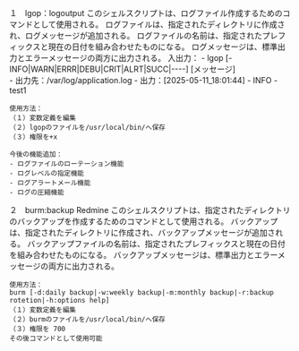 １　lgop：logoutput
    このシェルスクリプトは、ログファイル作成するためのコマンドとして使用される。
    ログファイルは、指定されたディレクトリに作成され、ログメッセージが追加される。
    ログファイルの名前は、指定されたプレフィックスと現在の日付を組み合わせたものになる。
    ログメッセージは、標準出力とエラーメッセージの両方に出力される。
    入出力：
    - lgop [-INFO|WARN|ERRR|DEBU|CRIT|ALRT|SUCC|----] [メッセージ]  
    - 出力先：/var/log/application.log
    - 出力：[2025-05-11_18:01:44] - INFO - test1
    
    使用方法：
    （１）変数定義を編集
    （２）lgopのファイルを/usr/local/bin/へ保存
    （３）権限を+x

    今後の機能追加：
    - ログファイルのローテーション機能 
    - ログレベルの指定機能
    - ログアラートメール機能
    - ログの圧縮機能


２　burm:backup Redmine
    このシェルスクリプトは、指定されたディレクトリのバックアップを作成するためのコマンドとして使用される。
    バックアップは、指定されたディレクトリに作成され、バックアップメッセージが追加される。
    バックアップファイルの名前は、指定されたプレフィックスと現在の日付を組み合わせたものになる。
    バックアップメッセージは、標準出力とエラーメッセージの両方に出力される。

    使用方法：
    burm [-d:daily backup|-w:weekly backup|-m:monthly backup|-r:backup rotetion|-h:options help]
    （１）変数定義を編集
    （２）burmのファイルを/usr/local/bin/へ保存
    （３）権限を 700
    その後コマンドとして使用可能
